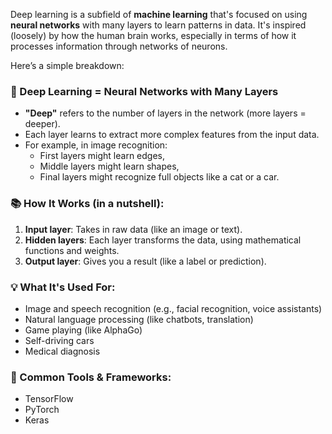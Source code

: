 Deep learning is a subfield of **machine learning** that's focused on using **neural networks** with many layers to learn patterns in data. It's inspired (loosely) by how the human brain works, especially in terms of how it processes information through networks of neurons.

Here’s a simple breakdown:

### 🧠 Deep Learning = Neural Networks with Many Layers
- **"Deep"** refers to the number of layers in the network (more layers = deeper).
- Each layer learns to extract more complex features from the input data.
- For example, in image recognition:
  - First layers might learn edges,
  - Middle layers might learn shapes,
  - Final layers might recognize full objects like a cat or a car.

### 📚 How It Works (in a nutshell):
1. **Input layer**: Takes in raw data (like an image or text).
2. **Hidden layers**: Each layer transforms the data, using mathematical functions and weights.
3. **Output layer**: Gives you a result (like a label or prediction).

### 💡 What It's Used For:
- Image and speech recognition (e.g., facial recognition, voice assistants)
- Natural language processing (like chatbots, translation)
- Game playing (like AlphaGo)
- Self-driving cars
- Medical diagnosis

### 🧰 Common Tools & Frameworks:
- TensorFlow
- PyTorch
- Keras
